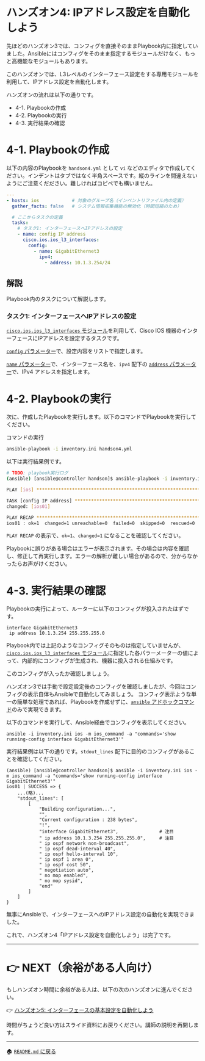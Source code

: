 # ハンズオン4: IPアドレス設定を自動化しよう

先ほどのハンズオン3では、コンフィグを直接そのままPlaybook内に指定していました。Ansibleにはコンフィグをそのまま指定するモジュールだけなく、もっと高機能なモジュールもあります。

このハンズオンでは、L3レベルのインターフェース設定をする専用モジュールを利用して、IPアドレス設定を自動化します。

ハンズオンの流れは以下の通りです。

- 4-1. Playbookの作成
- 4-2. Playbookの実行
- 4-3. 実行結果の確認

# 4-1. Playbookの作成

以下の内容のPlaybookを `handson4.yml` として `vi` などのエディタで作成してください。インデントはタブではなく半角スペースです。縦のラインを間違えないようにご注意くだださい。難しければコピペでも構いません。

```yaml
---
- hosts: ios            # 対象のグループ名（インベントリファイル内の定義）
  gather_facts: false   # システム情報収集機能の無効化（時間短縮のため）

  # ここからタスクの定義
  tasks:
    # タスク1: インターフェースへIPアドレスの設定
    - name: config IP address
      cisco.ios.ios_l3_interfaces:
        config:
          - name: GigabitEthernet3
            ipv4:
              - address: 10.1.3.254/24
```

## 解説

Playbook内のタスクについて解説します。

### タスク1: インターフェースへIPアドレスの設定

[`cisco.ios.ios_l3_interfaces` モジュール](https://docs.ansible.com/ansible/latest/collections/cisco/ios/ios_l3_interfaces_module.html)を利用して、Cisco IOS 機器のインターフェースにIPアドレスを設定するタスクです。

[`config` パラメーター](https://docs.ansible.com/ansible/latest/collections/cisco/ios/ios_l3_interfaces_module.html#parameter-config)で、設定内容をリストで指定します。

[`name` パラメーター](https://docs.ansible.com/ansible/latest/collections/cisco/ios/ios_l3_interfaces_module.html#parameter-config/name)で、インターフェース名を、`ipv4` 配下の [`address` パラメーター](https://docs.ansible.com/ansible/latest/collections/cisco/ios/ios_l3_interfaces_module.html#parameter-config/ipv4/address)で、IPv4 アドレスを指定します。


# 4-2. Playbookの実行

次に、作成したPlaybookを実行します。以下のコマンドでPlaybookを実行してください。

コマンドの実行
```bash
ansible-playbook -i inventory.ini handson4.yml
```

以下は実行結果例です。

```bash
# TODO: playbook実行ログ
(ansible) [ansible@controller handson]$ ansible-playbook -i inventory.ini handson4.yml

PLAY [ios] *********************************************************************

TASK [config IP address] *******************************************************
changed: [ios01]

PLAY RECAP *********************************************************************
ios01 : ok=1  changed=1 unreachable=0  failed=0  skipped=0  rescued=0  ignored=0   
```

`PLAY RECAP` の表示で、`ok=1`、`changed=1` になることを確認してください。

Playbookに誤りがある場合はエラーが表示されます。その場合は内容を確認し、修正して再実行します。エラーの解析が難しい場合があるので、分からなかったらお声がけください。


# 4-3. 実行結果の確認

Playbookの実行によって、ルーターに以下のコンフィグが投入されたはずです。

```
interface GigabitEthernet3
 ip address 10.1.3.254 255.255.255.0
```

Playbook内では上記のようなコンフィグそのものは指定していませんが、[`cisco.ios.ios_l3_interfaces` モジュール](https://docs.ansible.com/ansible/latest/collections/cisco/ios/ios_l3_interfaces_module.html)に指定した各パラーメーターの値によって、内部的にコンフィグが生成され、機器に投入される仕組みです。

このコンフィグが入ったか確認しましょう。

ハンズオン3では手動で設定設定後のコンフィグを確認しましたが、今回はコンフィグの表示自体もAnsibleで自動化してみましょう。
コンフィグ表示ような単一の簡単な処理であれば、Playbookを作成せずに、[`ansible` アドホックコマンド](https://docs.ansible.com/ansible/latest/user_guide/intro_adhoc.html)のみで実現できます。

以下のコマンドを実行して、Ansible経由でコンフィグを表示してください。

```
ansible -i inventory.ini ios -m ios_command -a "commands='show running-config interface GigabitEthernet3'"
```

実行結果例は以下の通りです。`stdout_lines` 配下に目的のコンフィグがあることを確認してください。

```
(ansible) [ansible@controller handson]$ ansible -i inventory.ini ios -m ios_command -a "commands='show running-config interface GigabitEthernet3'"
ios01 | SUCCESS => {
    ...(略)...
    "stdout_lines": [
        [
            "Building configuration...",
            "",
            "Current configuration : 238 bytes",
            "!",
            "interface GigabitEthernet3",               # 注目
            " ip address 10.1.3.254 255.255.255.0",     # 注目
            " ip ospf network non-broadcast",
            " ip ospf dead-interval 40",
            " ip ospf hello-interval 10",
            " ip ospf 1 area 0",
            " ip ospf cost 50",
            " negotiation auto",
            " no mop enabled",
            " no mop sysid",
            "end"
        ]
    ]
}
```


無事にAnsibleで、インターフェースへのIPアドレス設定の自動化を実現できました。

これで、ハンズオン4「IPアドレス設定を自動化しよう」は完了です。

---

# 👉 NEXT（余裕がある人向け）

もしハンズオン時間に余裕がある人は、以下の次のハンズオンに進んでください。

👉 [ハンズオン5: インターフェースの基本設定を自動化しよう](./handson5.md)

時間がちょうど良い方はスライド資料にお戻りください。講師の説明を再開します。

---

🏠 [`README.md` に戻る](../README.md)